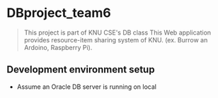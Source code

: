 # DBproject_team6
> This project is part of KNU CSE's DB class
This Web application provides resource-item sharing system of KNU. (ex. Burrow an Ardoino, Raspberry Pi).

## Development environment setup
- Assume an Oracle DB server is running on local
